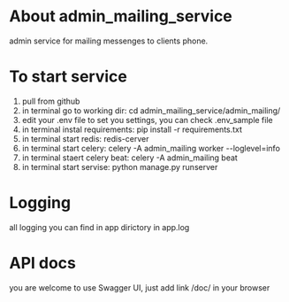 # About admin_mailing_service
admin service for mailing messenges to clients phone.

# To start service

1. pull from github
2. in terminal go to working dir: cd admin_mailing_service/admin_mailing/
3. edit your .env file to set you settings, you can check .env_sample file
4. in terminal instal requirements: pip install -r requirements.txt
5. in terminal start redis: redis-cerver
6. in terminal start celery: celery -A admin_mailing worker --loglevel=info
7. in terminal staert celery beat: celery -A admin_mailing beat
8. in terminal start servise: python manage.py runserver

# Logging
all logging you can find in app dirictory in app.log

# API docs
you are welcome to use Swagger UI, just add link /doc/ in your browser

